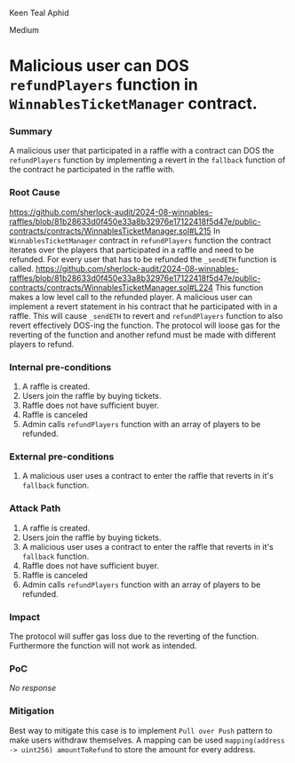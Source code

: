Keen Teal Aphid

Medium

# Malicious user can DOS `refundPlayers` function in `WinnablesTicketManager` contract.

### Summary

A malicious user that participated in a raffle with a contract can DOS the `refundPlayers` function by implementing a revert in the `fallback` function of the contract he participated in the raffle with.

### Root Cause

https://github.com/sherlock-audit/2024-08-winnables-raffles/blob/81b28633d0f450e33a8b32976e17122418f5d47e/public-contracts/contracts/WinnablesTicketManager.sol#L215
In `WinnablesTicketManager` contract in  `refundPlayers` function the contract iterates over the players that participated in a raffle and need to be refunded. For every user that has to be refunded the `_sendETH` function is called.
https://github.com/sherlock-audit/2024-08-winnables-raffles/blob/81b28633d0f450e33a8b32976e17122418f5d47e/public-contracts/contracts/WinnablesTicketManager.sol#L224
This function makes a low level call to the refunded player.
A malicious user can implement a revert statement in his contract that he participated with in a raffle.
This will cause `_sendETH` to revert and  `refundPlayers` function to also revert effectively DOS-ing the function.
The protocol will loose gas for the reverting of the function and another refund must be made with different players to refund.


### Internal pre-conditions

1. A raffle is created.
2. Users join the raffle by buying tickets.
3. Raffle does not have sufficient buyer.
4. Raffle is canceled
5. Admin calls `refundPlayers` function with an array of players to be refunded.

### External pre-conditions

1. A malicious user uses a contract to enter the raffle that reverts in it's `fallback` function.

### Attack Path

1. A raffle is created.
2. Users join the raffle by buying tickets.
3. A malicious user uses a contract to enter the raffle that reverts in it's `fallback` function.
4. Raffle does not have sufficient buyer.
5. Raffle is canceled
6. Admin calls `refundPlayers` function with an array of players to be refunded.

### Impact

The protocol will suffer gas loss due to the reverting of the function.
Furthermore the function will not work as intended.

### PoC

_No response_

### Mitigation

Best way to mitigate this case is to implement `Pull over Push` pattern to make users withdraw themselves.
A mapping can be used  `mapping(address -> uint256) amountToRefund` to store the amount for every address.
